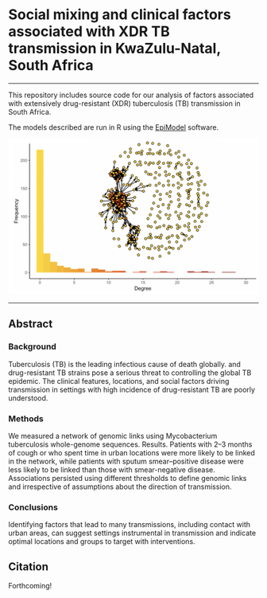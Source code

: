 Social mixing and clinical factors associated with XDR TB transmission in KwaZulu-Natal, South Africa
================

------------------------------------------------------------------------

This repository includes source code for our analysis of factors associated with extensively drug-resistant (XDR) tuberculosis (TB) transmission in South Africa.

The models described are run in R using the [EpiModel](www.epimodel.org) software.

![Transmission network of XDR TB in KwaZulu-Natal, South Africa](https://github.com/kbratnelson/tb-ergms/blob/master/TransmissionHeterogeneity/Nelson_Fig1.png)

------------------------------------------------------------------------

Abstract
--------

### Background

Tuberculosis (TB) is the leading infectious cause of death globally. and drug-resistant TB strains pose a serious threat to controlling the global TB epidemic. The clinical features, locations, and social factors driving transmission in settings with high incidence of drug-resistant TB are poorly understood.

### Methods

We measured a network of genomic links using Mycobacterium tuberculosis whole-genome sequences. Results. Patients with 2–3 months of cough or who spent time in urban locations were more likely to be linked in the network, while patients with sputum smear–positive disease were less likely to be linked than those with smear-negative disease. Associations persisted using different thresholds to define genomic links and irrespective of assumptions about the direction of transmission.

### Conclusions

Identifying factors that lead to many transmissions, including contact with urban areas, can suggest settings instrumental in transmission and indicate optimal locations and groups to target with interventions.

Citation
--------

Forthcoming!
